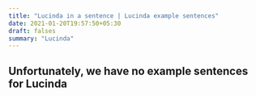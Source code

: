 ```yaml
---
title: "Lucinda in a sentence | Lucinda example sentences"
date: 2021-01-20T19:57:50+05:30
draft: falses
summary: "Lucinda"
---
```

## Unfortunately, we have no example sentences for Lucinda                 
